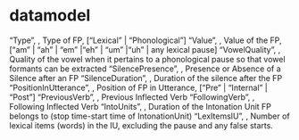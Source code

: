 # datamodel

“Type”, <categorical>, Type of FP, [“Lexical” | “Phonological”]
“Value”, <string>, Value of the FP, [“am” | “ah” | “em” |“eh” |  “um” |“uh” | any lexical pause]
“VowelQuality”, <categorical>, Quality of the vowel when it pertains to a phonological pause so that vowel formants can be extracted
“SilencePresence”, <categorical>, Presence or Absence of a Silence after an FP
“SilenceDuration”,  <numerical>, Duration of the silence after the FP
“PositionInUtterance”, <categorical>, Position of FP in Utterance, [“Pre” | “Internal” | “Post”]
“PreviousVerb”, <categorical>, Previous Inflected Verb
“FollowingVerb”, <categorical>, Following Inflected Verb
“IntoUnits”, <numerical>, Duration of the Intonation Unit FP belongs to (stop time-start time of IntonationUnit)
“LexItemsIU”, <numerical>, Number of lexical items (words) in the IU, excluding the pause and any false starts. 
